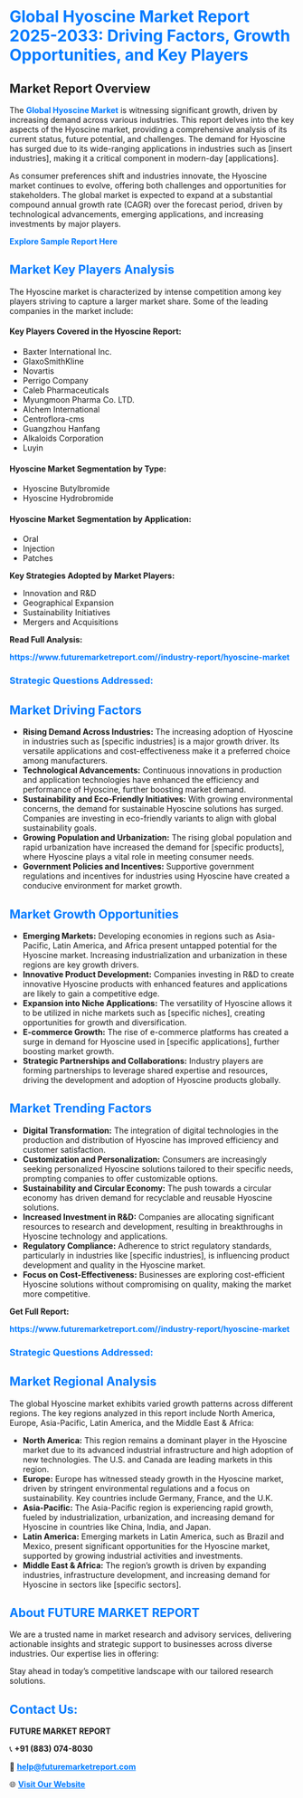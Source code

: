 <h1 style="color: #007BFF;">Global Hyoscine Market Report 2025-2033: Driving Factors, Growth Opportunities, and Key Players</h1>

<section id="overview">
<h2>Market Report Overview</h2>
<p>The <a href="https://www.futuremarketreport.com//industry-report/hyoscine-market" style="color: #007BFF; text-decoration: none;"><strong>Global Hyoscine Market</strong></a> is witnessing significant growth, driven by increasing demand across various industries. This report delves into the key aspects of the Hyoscine market, providing a comprehensive analysis of its current status, future potential, and challenges. The demand for Hyoscine has surged due to its wide-ranging applications in industries such as [insert industries], making it a critical component in modern-day [applications].</p>
<p>As consumer preferences shift and industries innovate, the Hyoscine market continues to evolve, offering both challenges and opportunities for stakeholders. The global market is expected to expand at a substantial compound annual growth rate (CAGR) over the forecast period, driven by technological advancements, emerging applications, and increasing investments by major players.</p>
</section>

<section id="overview">
<p><a href="https://www.futuremarketreport.com//request-sample/reportId=57982" style="color: #007BFF; text-decoration: none;"><strong>Explore Sample Report Here</strong></a></p>
</section>

<section id="key-players">
<h2 style="color: #007BFF;">Market Key Players Analysis</h2>
<p>The Hyoscine market is characterized by intense competition among key players striving to capture a larger market share. Some of the leading companies in the market include:</p>
<h4>Key Players Covered in the Hyoscine Report:</h4>
<ul><li>Baxter International Inc.</li><li>GlaxoSmithKline</li><li>Novartis</li><li>Perrigo Company</li><li>Caleb Pharmaceuticals</li><li>Myungmoon Pharma Co. LTD.</li><li>Alchem International</li><li>Centroflora-cms</li><li>Guangzhou Hanfang</li><li>Alkaloids Corporation</li><li>Luyin</li></ul>
<h4>Hyoscine Market Segmentation by Type:</h4>
<ul><li>Hyoscine Butylbromide</li><li>Hyoscine Hydrobromide</li></ul>

<h4>Hyoscine Market Segmentation by Application:</h4>
<ul><li>Oral</li><li>Injection</li><li>Patches</li></ul>
<p><strong>Key Strategies Adopted by Market Players:</strong></p>
<ul>
<li>Innovation and R&D</li>
<li>Geographical Expansion</li>
<li>Sustainability Initiatives</li>
<li>Mergers and Acquisitions</li>
</ul>
</section>

<section>
<p><strong>Read Full Analysis: </strong></p><a href="https://www.futuremarketreport.com//industry-report/hyoscine-market" style="color: #007BFF; text-decoration: none;"><strong>https://www.futuremarketreport.com//industry-report/hyoscine-market</strong></a>
<h3 style="color: #007BFF;">Strategic Questions Addressed:</h3>
</section>

<section id="driving-factors">
<h2 style="color: #007BFF;">Market Driving Factors</h2>
<ul>
<li><strong>Rising Demand Across Industries:</strong> The increasing adoption of Hyoscine in industries such as [specific industries] is a major growth driver. Its versatile applications and cost-effectiveness make it a preferred choice among manufacturers.</li>
<li><strong>Technological Advancements:</strong> Continuous innovations in production and application technologies have enhanced the efficiency and performance of Hyoscine, further boosting market demand.</li>
<li><strong>Sustainability and Eco-Friendly Initiatives:</strong> With growing environmental concerns, the demand for sustainable Hyoscine solutions has surged. Companies are investing in eco-friendly variants to align with global sustainability goals.</li>
<li><strong>Growing Population and Urbanization:</strong> The rising global population and rapid urbanization have increased the demand for [specific products], where Hyoscine plays a vital role in meeting consumer needs.</li>
<li><strong>Government Policies and Incentives:</strong> Supportive government regulations and incentives for industries using Hyoscine have created a conducive environment for market growth.</li>
</ul>
</section>

<section id="growth-opportunities">
<h2 style="color: #007BFF;">Market Growth Opportunities</h2>
<ul>
<li><strong>Emerging Markets:</strong> Developing economies in regions such as Asia-Pacific, Latin America, and Africa present untapped potential for the Hyoscine market. Increasing industrialization and urbanization in these regions are key growth drivers.</li>
<li><strong>Innovative Product Development:</strong> Companies investing in R&D to create innovative Hyoscine products with enhanced features and applications are likely to gain a competitive edge.</li>
<li><strong>Expansion into Niche Applications:</strong> The versatility of Hyoscine allows it to be utilized in niche markets such as [specific niches], creating opportunities for growth and diversification.</li>
<li><strong>E-commerce Growth:</strong> The rise of e-commerce platforms has created a surge in demand for Hyoscine used in [specific applications], further boosting market growth.</li>
<li><strong>Strategic Partnerships and Collaborations:</strong> Industry players are forming partnerships to leverage shared expertise and resources, driving the development and adoption of Hyoscine products globally.</li>
</ul>
</section>

<section id="trending-factors">
<h2 style="color: #007BFF;">Market Trending Factors</h2>
<ul>
<li><strong>Digital Transformation:</strong> The integration of digital technologies in the production and distribution of Hyoscine has improved efficiency and customer satisfaction.</li>
<li><strong>Customization and Personalization:</strong> Consumers are increasingly seeking personalized Hyoscine solutions tailored to their specific needs, prompting companies to offer customizable options.</li>
<li><strong>Sustainability and Circular Economy:</strong> The push towards a circular economy has driven demand for recyclable and reusable Hyoscine solutions.</li>
<li><strong>Increased Investment in R&D:</strong> Companies are allocating significant resources to research and development, resulting in breakthroughs in Hyoscine technology and applications.</li>
<li><strong>Regulatory Compliance:</strong> Adherence to strict regulatory standards, particularly in industries like [specific industries], is influencing product development and quality in the Hyoscine market.</li>
<li><strong>Focus on Cost-Effectiveness:</strong> Businesses are exploring cost-efficient Hyoscine solutions without compromising on quality, making the market more competitive.</li>
</ul>
</section>

<section>
<p><strong>Get Full Report: </strong></p><a href="https://www.futuremarketreport.com//industry-report/hyoscine-market" style="color: #007BFF; text-decoration: none;"><strong>https://www.futuremarketreport.com//industry-report/hyoscine-market</strong></a>
<h3 style="color: #007BFF;">Strategic Questions Addressed:</h3>
</section>


<section id="regional-analysis">
<h2 style="color: #007BFF;">Market Regional Analysis</h2>
<p>The global Hyoscine market exhibits varied growth patterns across different regions. The key regions analyzed in this report include North America, Europe, Asia-Pacific, Latin America, and the Middle East & Africa:</p>
<ul>
<li><strong>North America:</strong> This region remains a dominant player in the Hyoscine market due to its advanced industrial infrastructure and high adoption of new technologies. The U.S. and Canada are leading markets in this region.</li>
<li><strong>Europe:</strong> Europe has witnessed steady growth in the Hyoscine market, driven by stringent environmental regulations and a focus on sustainability. Key countries include Germany, France, and the U.K.</li>
<li><strong>Asia-Pacific:</strong> The Asia-Pacific region is experiencing rapid growth, fueled by industrialization, urbanization, and increasing demand for Hyoscine in countries like China, India, and Japan.</li>
<li><strong>Latin America:</strong> Emerging markets in Latin America, such as Brazil and Mexico, present significant opportunities for the Hyoscine market, supported by growing industrial activities and investments.</li>
<li><strong>Middle East & Africa:</strong> The region’s growth is driven by expanding industries, infrastructure development, and increasing demand for Hyoscine in sectors like [specific sectors].</li>
</ul>
</section>

<footer>
<h2 style="color: #007BFF;">About FUTURE MARKET REPORT</h2>
<p>We are a trusted name in market research and advisory services, delivering actionable insights and strategic support to businesses across diverse industries. Our expertise lies in offering:</p>

<p>Stay ahead in today’s competitive landscape with our tailored research solutions.</p>

<h2 style="color: #007BFF;">Contact Us:</h2>
<p><strong>FUTURE MARKET REPORT</strong></p>
<p>📞 <strong>+91 (883) 074-8030</strong></p>
<p>📧 <strong><a href="mailto:help@futuremarketreport.com" style="color: #007BFF;">help@futuremarketreport.com</a></strong></p>
<p>🌐 <strong><a href="https://www.futuremarketreport.com/" style="color: #007BFF;">Visit Our Website</a></strong></p>
</footer>